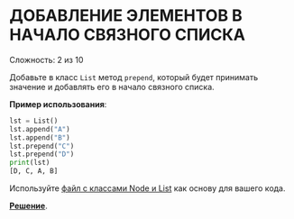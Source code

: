 # ДОБАВЛЕНИЕ ЭЛЕМЕНТОВ В НАЧАЛО СВЯЗНОГО СПИСКА

Сложность: 2 из 10

Добавьте в класс `List` метод `prepend`, который будет принимать значение и добавлять его в начало связного списка.

**Пример использования**:

```python
lst = List()
lst.append("A")
lst.append("B")
lst.prepend("C")
lst.prepend("D")
print(lst)
[D, C, A, B]
```

Используйте [файл с классами Node и List](initial.py) как основу для вашего кода.

**[Решение](prepend_element.py)**.